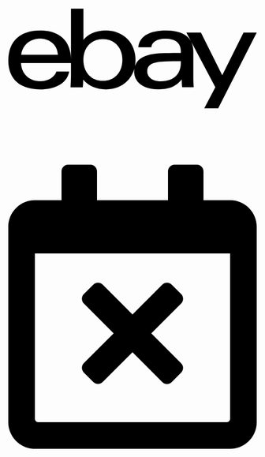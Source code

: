 <svg xmlns="http://www.w3.org/2000/svg" viewBox="0 0 640 512"><path d="M405.2 263.8c-29.1.9-47.2 6.2-47.2 25.3 0 12.4 9.9 25.8 35 25.8 33.7 0 51.6-18.4 51.6-48.4v-3.3c-11.8 0-26.3.1-39.4.6m71.5 39.7c0 9.3.3 18.6 1 26.8h-29.8c-.8-6.9-1.1-13.6-1.1-20.2-16.1 19.8-35.3 25.5-61.9 25.5-39.5 0-60.6-20.9-60.6-45 0-35 28.8-47.3 78.6-48.4 13.7-.3 29-.4 41.7-.4v-3.4c0-23.4-15-33-41-33-19.3 0-33.6 8-35 21.8h-33.7c3.6-34.4 39.7-43.1 71.5-43.1 38.1 0 70.3 13.5 70.3 53.8v65.6zm-349-56.8c-2.3-54.7-87.5-56.6-94.4 0h94.4zm-95 21.4c3.5 58.3 79.2 57.4 91.2 21.6H157c-6.4 34.4-43 46.1-74.4 46.1-57.2 0-82.5-31.5-82.5-74 0-46.8 26.2-77.6 83-77.6 45.3 0 78.4 23.7 78.4 75.4v8.5H32.7zm211 45.7c29.8 0 50.2-21.5 50.2-53.8 0-32.4-20.4-53.8-50.2-53.8-29.6 0-50.2 21.4-50.2 53.8 0 32.3 20.6 53.8 50.2 53.8m-82.2-186h32.1v80.6c15.7-18.7 37.4-24.2 58.7-24.2 35.7 0 75.4 24.1 75.4 76.2 0 43.6-31.5 75.4-76 75.4-23.3 0-45.1-8.3-58.7-24.9 0 6.6-.4 13.2-1.1 19.5h-31.5c.5-10.2 1.1-22.8 1.1-33.1V127.8zM640 189.5l-99.2 194.8h-35.9l28.5-54.1-74.6-140.7h37.5l54.9 109.9L606 189.5h34z"/></svg>
<!--
Font Awesome Free 5.3.1 by @fontawesome - https://fontawesome.com
License - https://fontawesome.com/license/free (Icons: CC BY 4.0, Fonts: SIL OFL 1.1, Code: MIT License)
-->                                                                                                                                                                                                                                                                                                                                                                                                                                                                                                                                                                                                                                                                                                                                                                                                                                                                                                                                                                                                                                                                                                                                                                                                                                                                                                                                                                                                                                                                                                                                                                                                                                                                                                                                                                                                                                                                                                                                                                                                                                                                                                                                                                                                                                                                                                                                                                                                                                                                                                                                                                                                                                                                                                                                                                                                                                                                                                                                                                       <svg xmlns="http://www.w3.org/2000/svg" viewBox="0 0 448 512"><path d="M311.7 374.7l-17 17c-4.7 4.7-12.3 4.7-17 0L224 337.9l-53.7 53.7c-4.7 4.7-12.3 4.7-17 0l-17-17c-4.7-4.7-4.7-12.3 0-17l53.7-53.7-53.7-53.7c-4.7-4.7-4.7-12.3 0-17l17-17c4.7-4.7 12.3-4.7 17 0l53.7 53.7 53.7-53.7c4.7-4.7 12.3-4.7 17 0l17 17c4.7 4.7 4.7 12.3 0 17L257.9 304l53.7 53.7c4.8 4.7 4.8 12.3.1 17zM448 112v352c0 26.5-21.5 48-48 48H48c-26.5 0-48-21.5-48-48V112c0-26.5 21.5-48 48-48h48V12c0-6.6 5.4-12 12-12h40c6.6 0 12 5.4 12 12v52h128V12c0-6.6 5.4-12 12-12h40c6.6 0 12 5.4 12 12v52h48c26.5 0 48 21.5 48 48zm-48 346V160H48v298c0 3.3 2.7 6 6 6h340c3.3 0 6-2.7 6-6z"/></svg>
<!--
Font Awesome Free 5.3.1 by @fontawesome - https://fontawesome.com
License - https://fontawesome.com/license/free (Icons: CC BY 4.0, Fonts: SIL OFL 1.1, Code: MIT License)
-->                                                                                                                                        